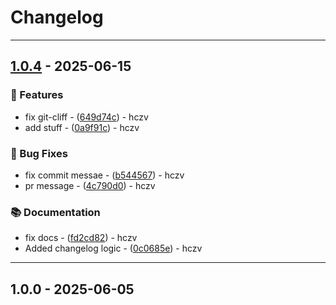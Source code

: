 # Changelog

<!-- ignore lint rules that are often triggered by content generated from commits / git-cliff -->
<!-- markdownlint-disable line-length no-bare-urls ul-style emphasis-style -->
---
## [1.0.4](https://github.com/hczv/ansible-firewall/compare/1.0.3..1.0.4) - 2025-06-15

### 🚀 Features

- fix git-cliff - ([649d74c](https://github.com/hczv/ansible-firewall/commit/649d74c169be10097d0247ee54accecde7b1ec7f)) - hczv
- add stuff - ([0a9f91c](https://github.com/hczv/ansible-firewall/commit/0a9f91cb7940d3c90fb8e7da2023eb18324a95c0)) - hczv

### 🐛 Bug Fixes

- fix commit messae - ([b544567](https://github.com/hczv/ansible-firewall/commit/b544567834bf56ad945ed9b2ebe337b713a0129f)) - hczv
- pr message - ([4c790d0](https://github.com/hczv/ansible-firewall/commit/4c790d0658b5e7eb1fe1d839db7e655445a6c0f2)) - hczv

### 📚 Documentation

- fix docs - ([fd2cd82](https://github.com/hczv/ansible-firewall/commit/fd2cd826aece0faf7c0b2e26b32ce372862cb10d)) - hczv
- Added changelog logic  - ([0c0685e](https://github.com/hczv/ansible-firewall/commit/0c0685e603345ffb07a959cd36ba77ecf9b0cfc0)) - hczv
---
## 1.0.0 - 2025-06-05
